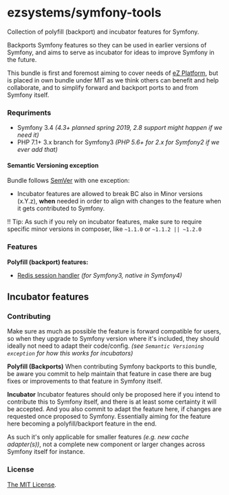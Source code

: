 # ezsystems/symfony-tools
Collection of polyfill (backport) and incubator features for Symfony.

Backports Symfony features so they can be used in earlier versions of Symfony, and 
aims to serve as incubator for ideas to improve Symfony in the future.

This bundle is first and foremost aiming to cover needs of [eZ Platform](https://ezplatform.com),
but is placed in own bundle under MIT as we think others can benefit and help collaborate, and
to simplify forward and backport ports to and from Symfony itself.

### Requriments

- Symfony 3.4 _(4.3+ planned spring 2019, 2.8 support might happen if we need it)_
- PHP 7.1+ 3.x branch for Symfony3 _(PHP 5.6+ for 2.x for Symfony2 if we ever add that)_

#### Semantic Versioning exception

Bundle follows [SemVer](https://semver.org/) with one exception:
- Incubator features are allowed to break BC also in Minor versions (x.Y.z), __when__ needed in order to align with changes to the feature when it gets contributed to Symfony.


!! Tip:  As such if you rely on incubator features, make sure to require specific minor versions in composer, like `~1.1.0` or `~1.1.2 || ~1.2.0`

### Features

**Polyfill (backport) features:**
- [Redis session handler](doc/RedisSessionHandler.md) _(for Symfony3, native in Symfony4)_

**Incubator features**
- 


### Contributing

Make sure as much as possible the feature is forward compatible for users, so when they upgrade to Symfony version where it's included, they should ideally not need to adapt their code/config. _(see `Semantic Versioning exception` for how this works for incubators)_

**Polyfill (Backports)**
When contributing Symfony backports to this bundle, be aware you commit to help maintain that feature in case there are bug fixes or improvements to that feature in Symfony itself.

**Incubator**
Incubator features should only be proposed here if you intend to contribute this to Symfony itself, and there is at least some certainty it will be accepted. And you also commit to adapt the feature here, if changes are requested once proposed to Symfony. Essentially aiming for the feature here becoming a polyfill/backport feature in the end.

As such it's only applicable for smaller features _(e.g. new cache adapter(s))_, not a complete new component or larger changes across Symfony itself for instance. 

### License

[The MIT License](LICENSE).
